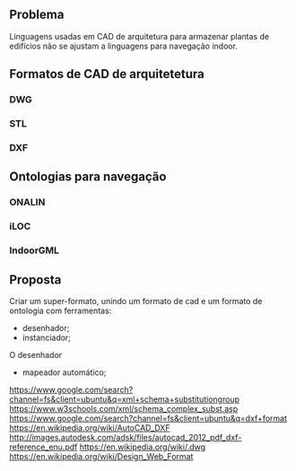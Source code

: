 
## Problema

Linguagens usadas em CAD de arquitetura para armazenar plantas de edifícios não se ajustam a linguagens para navegação indoor.

## Formatos de CAD de arquitetetura

### DWG

### STL

### DXF


## Ontologias para navegação

### ONALIN

### iLOC

### IndoorGML

## Proposta

Criar um super-formato, unindo um formato de cad e um formato de ontologia com ferramentas:

- desenhador;
- instanciador;

O desenhador 

- mapeador automático;

https://www.google.com/search?channel=fs&client=ubuntu&q=xml+schema+substitutiongroup
https://www.w3schools.com/xml/schema_complex_subst.asp
https://www.google.com/search?channel=fs&client=ubuntu&q=dxf+format
https://en.wikipedia.org/wiki/AutoCAD_DXF
http://images.autodesk.com/adsk/files/autocad_2012_pdf_dxf-reference_enu.pdf
https://en.wikipedia.org/wiki/.dwg
https://en.wikipedia.org/wiki/Design_Web_Format


